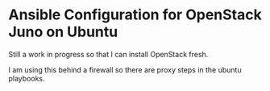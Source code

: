 Ansible Configuration for OpenStack Juno on Ubuntu
==================================================

Still a work in progress so that I can install OpenStack fresh. 

I am using this behind a firewall so there are proxy steps in the ubuntu
playbooks. 
